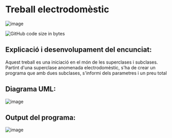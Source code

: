 # Treball electrodomèstic
![image](https://github.com/ulisescastell/projecteElectrodomestic/assets/149115239/31eb9792-d006-4411-b6b8-cb86bce34593)

![GitHub code size in bytes](https://img.shields.io/github/languages/code-size/:ulisescastell/:projecteElectrodomestic)


## Explicació i desenvolupament del encunciat:

Aquest treball es una iniciació en el món de les superclases i subclases. Partint d'una superclase anomenada electrodomèstic, s'ha de crear un programa que amb dues subclases, s'informi dels parametres i un preu total

## Diagrama UML:

![image](https://github.com/ulisescastell/projecteElectrodomestic/assets/149115239/c0326a0c-9ef5-46e7-b175-f6980a4f5c7d)

## Output del programa:

![image](https://github.com/ulisescastell/projecteElectrodomestic/assets/149115239/c6ea7ed5-56a7-4d57-b33b-47b721a3207c)



